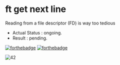 # ft get next line

Reading from a file descriptor (FD) is way too tedious

- Actual Status : ongoing.
- Result        : pending.


[![forthebadge](https://forthebadge.com/images/badges/made-with-c.svg)](https://forthebadge.com)
[![forthebadge](https://forthebadge.com/images/badges/built-with-love.svg)](https://forthebadge.com)


![42](https://user-images.githubusercontent.com/87651732/235460024-e0ce007e-d223-4bf8-a5b3-3870385aae67.svg)
